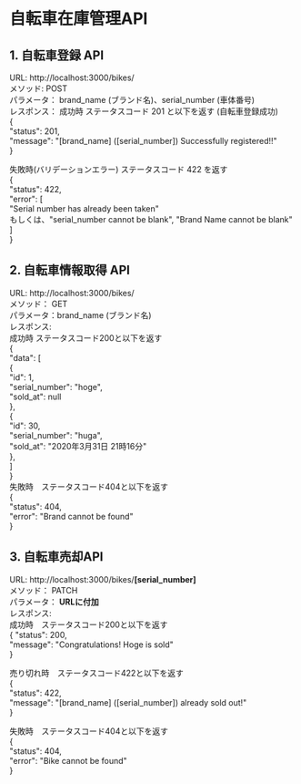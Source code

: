 # 自転車在庫管理API


## 1. 自転車登録 API  

URL:     http://localhost:3000/bikes/  
メソッド:   POST  
パラメータ： brand_name (ブランド名)、serial_number (車体番号)  
レスポンス：
成功時 ステータスコード 201 と以下を返す (自転車登録成功)  
{  
    "status": 201,  
  "message": "[brand_name] ([serial_number])  Successfully registered!!"  
}  
  
失敗時(バリデーションエラー) ステータスコード 422 を返す  
{  
  "status": 422,  
  "error": [  
    "Serial number has already been taken"  
    もしくは、"serial_number cannot be blank", "Brand Name cannot be blank"  
  ]  
}  
  
## 2. 自転車情報取得 API    

URL:    http://localhost:3000/bikes/  
メソッド：  GET  
パラメータ：brand_name (ブランド名)  
レスポンス:　  
成功時 ステータスコード200と以下を返す  
{  
  "data": [  
    {  
      "id": 1,  
      "serial_number": "hoge",  
      "sold_at": null  
    },  
    {  
      "id": 30,  
      "serial_number": "huga",  
      "sold_at": "2020年3月31日 21時16分"  
    },  
  ]  
}  
失敗時　ステータスコード404と以下を返す  
{  
  "status": 404,  
  "error": "Brand cannot be found"  
}  
  
## 3. 自転車売却API  
URL:    http://localhost:3000/bikes/**[serial_number]**  
メソッド：  PATCH  
パラメータ： **URLに付加**  
レスポンス:　  
成功時　ステータスコード200と以下を返す   
{ 
  "status": 200,  
  "message": "Congratulations! Hoge is sold"  
}  
  
売り切れ時　ステータスコード422と以下を返す  
{  
  "status": 422,  
  "message": "[brand_name] ([serial_number]) already sold out!"  
}  
  
失敗時　ステータスコード404と以下を返す  
{  
  "status": 404,  
  "error": "Bike cannot be found"  
}  

